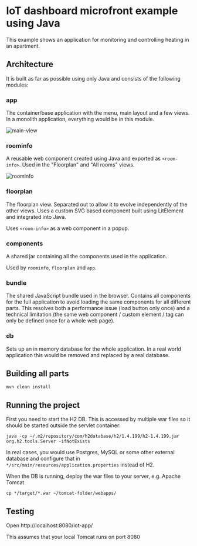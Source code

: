 # IoT dashboard microfront example using Java

This example shows an application for monitoring and controlling heating in an apartment.

## Architecture
It is built as far as possible using only Java and consists of the following modules:

### app
The container/base application with the menu, main layout and a few views. In a monolith application, everything would be in this module.

![main-view](https://user-images.githubusercontent.com/260340/66188476-fcf2e780-e68f-11e9-9be0-964675089fd3.png)

### roominfo
A reusable web component created using Java and exported as `<room-info>`. Used in the "Floorplan" and "All rooms" views.

![roominfo](https://user-images.githubusercontent.com/260340/66188456-f5334300-e68f-11e9-83d1-638213775f86.png)

### floorplan
The floorplan view. Separated out to allow it to evolve independently of the other views. Uses a custom SVG based component built using LitElement and integrated into Java.

Uses `<room-info>` as a web component in a popup.

### components
A shared jar containing all the components used in the application.

Used by `roominfo`, `floorplan` and `app`.

### bundle
The shared JavaScript bundle used in the browser. Contains all components for the full application to avoid loading the same components for all different parts. This resolves both a performance issue (load button only once) and a technical limitation (the same web component / custom element / tag can only be defined once for a whole web page).

### db
Sets up an in memory database for the whole application. In a real world application this would be removed and replaced by a real database.


## Building all parts

```
mvn clean install
```

## Running the project

First you need to start the H2 DB. This is accessed by multiple war files so
it should be started outside the servlet container:
```
java -cp ~/.m2/repository/com/h2database/h2/1.4.199/h2-1.4.199.jar org.h2.tools.Server -ifNotExists
```

In real cases, you would use Postgres, MySQL or some other external database and configure that in `*/src/main/resources/application.properties` instead of H2.

When the DB is running, deploy the war files to your server, e.g. Apache
Tomcat
```
cp */target/*.war ~/tomcat-folder/webapps/
```

## Testing
Open http://localhost:8080/iot-app/

This assumes that your local Tomcat runs on port 8080

